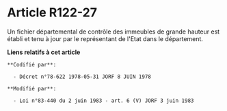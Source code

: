 # Article R122-27

Un fichier départemental de contrôle des immeubles de grande hauteur est établi et tenu à jour par le représentant de l'Etat
dans le département.

**Liens relatifs à cet article**

	**Codifié par**:

	  - Décret n°78-622 1978-05-31 JORF 8 JUIN 1978

	**Modifié par**:

	  - Loi n°83-440 du 2 juin 1983 - art. 6 (V) JORF 3 juin 1983
